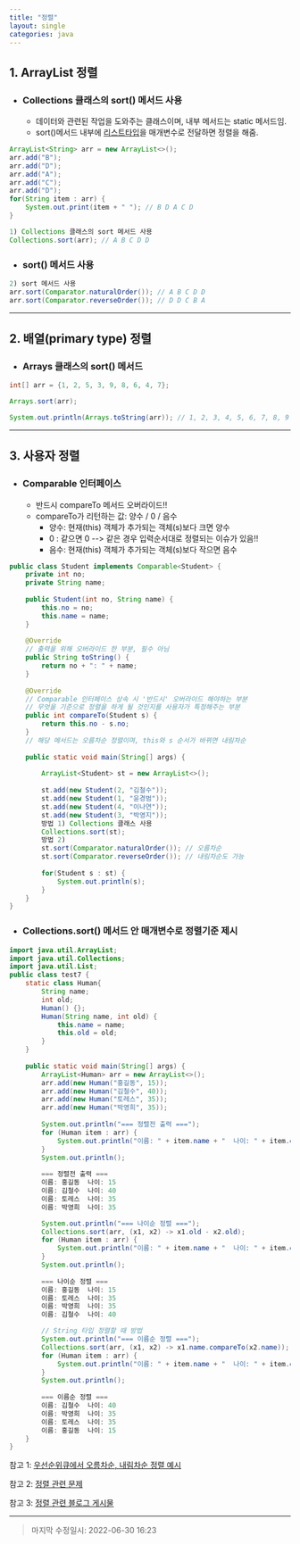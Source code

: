 ```yaml
---
title: "정렬"
layout: single
categories: java
---
```




## 1. ArrayList 정렬

- ### Collections 클래스의 sort() 메서드 사용

  - 데이터와 관련된 작업을 도와주는 클래스이며, 내부 메서드는 static 메서드임.
  - sort()메서드 내부에 <u>리스트타입</u>을 매개변수로 전달하면 정렬을 해줌.

```java
ArrayList<String> arr = new ArrayList<>();
arr.add("B");
arr.add("D");
arr.add("A");
arr.add("C");
arr.add("D");
for(String item : arr) {
    System.out.print(item + " "); // B D A C D
}

1) Collections 클래스의 sort 메서드 사용
Collections.sort(arr); // A B C D D
```

- ### sort() 메서드 사용

```java
2) sort 메서드 사용
arr.sort(Comparator.naturalOrder()); // A B C D D
arr.sort(Comparator.reverseOrder()); // D D C B A
```

------



## 2. 배열(primary type) 정렬

- ### Arrays 클래스의 sort() 메서드

```java
int[] arr = {1, 2, 5, 3, 9, 8, 6, 4, 7};

Arrays.sort(arr);

System.out.println(Arrays.toString(arr)); // 1, 2, 3, 4, 5, 6, 7, 8, 9
```

------



## 3. 사용자 정렬

- ### Comparable 인터페이스<br>

  - 반드시 compareTo 메서드 오버라이드!!
  - compareTo가 리턴하는 값: 양수 / 0 / 음수
    - 양수: 현재(this) 객체가 추가되는 객체(s)보다 크면 양수
    - 0 : 같으면 0 --> 같은 경우 입력순서대로 정렬되는 이슈가 있음!!
    - 음수: 현재(this) 객체가 추가되는 객체(s)보다 작으면 음수

```java
public class Student implements Comparable<Student> {
    private int no;
    private String name;
    
    public Student(int no, String name) {
        this.no = no;
        this.name = name;
    }
    
    @Override
    // 출력을 위해 오버라이드 한 부분, 필수 아님
    public String toString() {
        return no + ": " + name;
    }
    
    @Override
    // Comparable 인터페이스 상속 시 '반드시' 오버라이드 해야하는 부분
    // 무엇을 기준으로 정렬을 하게 될 것인지를 사용자가 특정해주는 부분
    public int compareTo(Student s) {
        return this.no - s.no;
    }
    // 해당 메서드는 오름차순 정렬이며, this와 s 순서가 바뀌면 내림차순    
    
    public static void main(String[] args) {
        
        ArrayList<Student> st = new ArrayList<>();
        
        st.add(new Student(2, "김철수"));
        st.add(new Student(1, "윤경범"));
        st.add(new Student(4, "이나연"));
        st.add(new Student(3, "박영지"));
        방법 1) Collections 클래스 사용 
        Collections.sort(st);
        방법 2)
        st.sort(Comparator.naturalOrder()); // 오름차순
        st.sort(Comparator.reverseOrder()); // 내림차순도 가능
        
        for(Student s : st) {
            System.out.println(s);
        }  
    }
}
```

### 

- ### Collections.sort() 메서드 안 매개변수로 정렬기준 제시

```java
import java.util.ArrayList;
import java.util.Collections;
import java.util.List;
public class test7 {
    static class Human{
        String name;
        int old;
        Human() {};
        Human(String name, int old) {
            this.name = name;
            this.old = old;
        }
    }
    
    public static void main(String[] args) {
        ArrayList<Human> arr = new ArrayList<>();
        arr.add(new Human("홍길동", 15));
        arr.add(new Human("김철수", 40));
        arr.add(new Human("토레스", 35));
        arr.add(new Human("박영희", 35));
        
        System.out.println("=== 정렬전 출력 ===");
        for (Human item : arr) {
            System.out.println("이름: " + item.name + "  나이: " + item.old);
        }
        System.out.println();
        
        === 정렬전 출력 ===
        이름: 홍길동  나이: 15
        이름: 김철수  나이: 40
        이름: 토레스  나이: 35
        이름: 박영희  나이: 35

        System.out.println("=== 나이순 정렬 ===");
        Collections.sort(arr, (x1, x2) -> x1.old - x2.old);
        for (Human item : arr) {
            System.out.println("이름: " + item.name + "  나이: " + item.old);
        }
        System.out.println();
        
        === 나이순 정렬 ===
        이름: 홍길동  나이: 15
        이름: 토레스  나이: 35
        이름: 박영희  나이: 35
        이름: 김철수  나이: 40

        // String 타입 정렬할 때 방법
        System.out.println("=== 이름순 정렬 ===");
        Collections.sort(arr, (x1, x2) -> x1.name.compareTo(x2.name));
        for (Human item : arr) {
            System.out.println("이름: " + item.name + "  나이: " + item.old);
        }
        System.out.println();
        
        === 이름순 정렬 ===
        이름: 김철수  나이: 40
        이름: 박영희  나이: 35
        이름: 토레스  나이: 35
        이름: 홍길동  나이: 15
    }
}
```





참고 1: [우선순위큐에서 오름차순, 내림차순 정렬 예시](https://jiyongyoon.github.io/structure&algorithm/%EC%9A%B0%EC%84%A0%EC%88%9C%EC%9C%84%ED%81%90/#2-%EC%9A%B0%EC%84%A0%EC%88%9C%EC%9C%84%ED%81%90%EC%97%90%EC%84%9C-%EC%9A%B0%EC%84%A0%EC%88%9C%EC%9C%84%EB%A5%BC-%ED%95%A0%EB%8B%B9%ED%95%98%EB%8A%94-%EC%98%88%EC%A0%9C)

참고 2: [정렬 관련 문제](https://jiyongyoon.github.io/coding_test/1931/)

참고 3: [정렬 관련 블로그 게시물](https://hianna.tistory.com/569)

------

> 마지막 수정일시: 2022-06-30 16:23